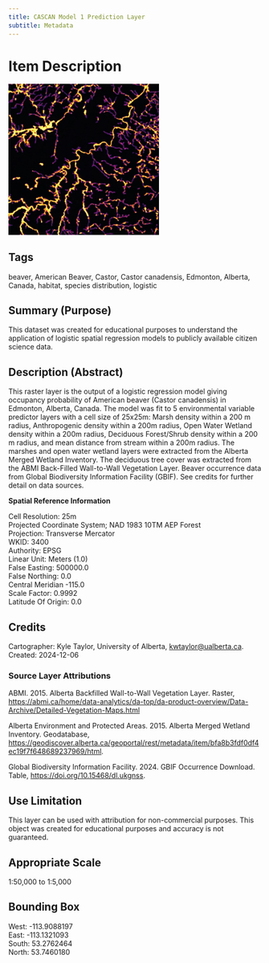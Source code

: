 ```yaml
---
title: CASCAN Model 1 Prediction Layer
subtitle: Metadata
---
```


# Item Description
<img src="images/predict_thumb.jpg" width="300" />

## Tags
beaver, American Beaver, Castor, Castor canadensis, Edmonton, Alberta, Canada, habitat, species distribution, logistic
## Summary (Purpose)
This dataset was created for educational purposes to understand the application of logistic spatial regression models to publicly available citizen science data.
## Description (Abstract)
This raster layer is the output of a logistic regression model giving occupancy probability of American beaver (Castor canadensis) in Edmonton, Alberta, Canada. The model was fit to 5 environmental variable predictor layers with a cell size of 25x25m: Marsh density within a 200 m radius, Anthropogenic density within a 200m radius, Open Water Wetland density within a 200m radius, Deciduous Forest/Shrub density within a 200 m radius, and mean distance from stream within a 200m radius. The marshes and open water wetland layers were extracted from the Alberta Merged Wetland Inventory. The deciduous tree cover was extracted from the ABMI Back-Filled Wall-to-Wall Vegetation Layer. Beaver occurrence data from Global Biodiversity Information Facility (GBIF).  See credits for further detail on data sources.

**Spatial Reference Information**

Cell Resolution: 25m  
Projected Coordinate System; NAD 1983 10TM AEP Forest  
Projection: Transverse Mercator  
WKID: 3400  
Authority: EPSG  
Linear Unit: Meters (1.0)  
False Easting: 500000.0  
False Northing: 0.0  
Central Meridian -115.0  
Scale Factor: 0.9992  
Latitude Of Origin: 0.0  

## Credits
Cartographer: Kyle Taylor, University of Alberta, kwtaylor@ualberta.ca.
Created: 2024-12-06
### Source Layer Attributions

ABMI. 2015. Alberta Backfilled Wall-to-Wall Vegetation Layer. Raster, https://abmi.ca/home/data-analytics/da-top/da-product-overview/Data-Archive/Detailed-Vegetation-Maps.html

Alberta Environment and Protected Areas. 2015. Alberta Merged Wetland Inventory. Geodatabase, https://geodiscover.alberta.ca/geoportal/rest/metadata/item/bfa8b3fdf0df4ec19f7f648689237969/html.

Global Biodiversity Information Facility. 2024. GBIF Occurrence Download. Table, https://doi.org/10.15468/dl.ukgnss.

## Use Limitation
This layer can be used with attribution for non-commercial purposes. This object was created for educational purposes and accuracy is not guaranteed.

## Appropriate Scale
1:50,000 to 1:5,000
## Bounding Box
West: -113.9088197  
East: -113.1321093  
South: 53.2762464  
North: 53.7460180  
